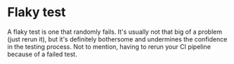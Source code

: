 # Flaky test
A flaky test is one that randomly fails. It's usually not that big of a problem (just rerun it), but it's definitely bothersome and undermines the confidence in the testing process. Not to mention, having to rerun your CI pipeline because of a failed test.
